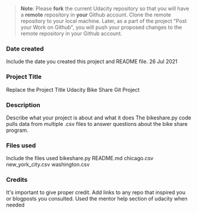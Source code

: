 >**Note**: Please **fork** the current Udacity repository so that you will have a **remote** repository in **your** Github account. Clone the remote repository to your local machine. Later, as a part of the project "Post your Work on Github", you will push your proposed changes to the remote repository in your Github account.

### Date created
Include the date you created this project and README file.
26 Jul 2021

### Project Title
Replace the Project Title
Udacity Bike Share Git Project

### Description
Describe what your project is about and what it does
The bikeshare.py code pulls data from multiple .csv files to answer questions about the bike share program.

### Files used
Include the files used
bikeshare.py
README.md
chicago.csv
new_york_city.csv
washington.csv

### Credits
It's important to give proper credit. Add links to any repo that inspired you or blogposts you consulted.
Used the mentor help section of udacity when needed
